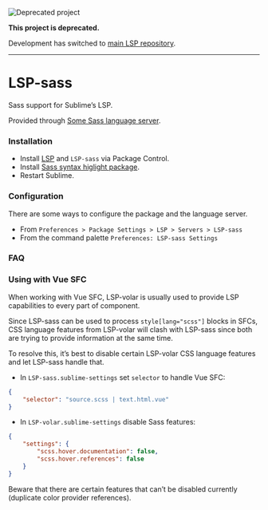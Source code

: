 ![Deprecated project](https://img.shields.io/badge/status-deprecated-red.svg)

**This project is deprecated.**

Development has switched to [main LSP repository](https://github.com/sublimelsp/LSP-some-sass).

---

# LSP-sass

Sass support for Sublime’s LSP.

Provided through [Some Sass language server](https://github.com/wkillerud/some-sass/tree/main/packages/language-server).

### Installation

* Install [LSP](https://packagecontrol.io/packages/LSP) and `LSP-sass` via Package Control.
* Install [Sass syntax higlight package](https://packagecontrol.io/packages/Sass).
* Restart Sublime.

### Configuration

There are some ways to configure the package and the language server.

- From `Preferences > Package Settings > LSP > Servers > LSP-sass`
- From the command palette `Preferences: LSP-sass Settings`

### FAQ

### Using with Vue SFC

When working with Vue SFC, LSP-volar is usually used to provide LSP capabilities to every part of component.

Since LSP-sass can be used to process `style[lang="scss"]` blocks in SFCs, CSS language features from LSP-volar
will clash with LSP-sass since both are trying to provide information at the same time.

To resolve this, it’s best to disable certain LSP-volar CSS language features and let LSP-sass handle that.

* In `LSP-sass.sublime-settings` set `selector` to handle Vue SFC:

```json
{
	"selector": "source.scss | text.html.vue"
}
```

* In `LSP-volar.sublime-settings` disable Sass features:

```json
{
	"settings": {
		"scss.hover.documentation": false,
		"scss.hover.references": false
	}
}
```

Beware that there are certain features that can’t be disabled currently (duplicate color provider references).

